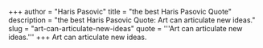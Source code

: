 +++
author = "Haris Pasovic"
title = "the best Haris Pasovic Quote"
description = "the best Haris Pasovic Quote: Art can articulate new ideas."
slug = "art-can-articulate-new-ideas"
quote = '''Art can articulate new ideas.'''
+++
Art can articulate new ideas.
